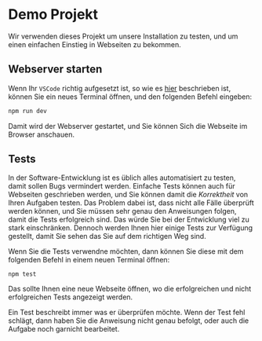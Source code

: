 # Demo Projekt

Wir verwenden dieses Projekt um unsere Installation zu testen, und um einen
einfachen Einstieg in Webseiten zu bekommen.

## Webserver starten

Wenn Ihr `VSCode` richtig aufgesetzt ist, so wie es
[hier](http://gymmu.github.io/gym-inf/install) beschrieben ist, können Sie ein
neues Terminal öffnen, und den folgenden Befehl eingeben:

```bash
npm run dev
```

Damit wird der Webserver gestartet, und Sie können Sich die Webseite im Browser
anschauen.

## Tests

In der Software-Entwicklung ist es üblich alles automatisiert zu testen, damit
sollen Bugs vermindert werden. Einfache Tests können auch für Webseiten
geschrieben werden, und Sie können damit die _Korrektheit_ von Ihren Aufgaben
testen. Das Problem dabei ist, dass nicht alle Fälle überprüft werden können,
und Sie müssen sehr genau den Anweisungen folgen, damit die Tests erfolgreich
sind. Das würde Sie bei der Entwicklung viel zu stark einschränken. Dennoch
werden Ihnen hier einige Tests zur Verfügung gestellt, damit Sie sehen das Sie
auf dem richtigen Weg sind.

Wenn Sie die Tests verwendne möchten, dann können Sie diese mit dem folgenden
Befehl in einem neuen Terminal öffnen:

`npm test`

Das sollte Ihnen eine neue Webseite öffnen, wo die erfolgreichen und nicht
erfolgreichen Tests angezeigt werden.

Ein Test beschreibt immer was er überprüfen möchte. Wenn der Test fehl schlägt,
dann haben Sie die Anweisung nicht genau befolgt, oder auch die Aufgabe noch
garnicht bearbeitet.
